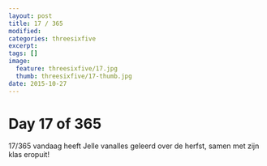 ```yaml
---
layout: post
title: 17 / 365
modified:
categories: threesixfive
excerpt:
tags: []
image:
  feature: threesixfive/17.jpg
  thumb: threesixfive/17-thumb.jpg
date: 2015-10-27
---
```


# Day 17 of 365

17/365 vandaag heeft Jelle vanalles geleerd over de herfst, samen met zijn klas eropuit!
